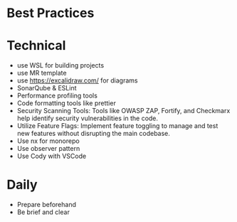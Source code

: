 # Best Practices

# Technical

- use WSL for building projects
- use MR template  
- use https://excalidraw.com/ for diagrams
- SonarQube & ESLint
- Performance profiling tools
- Code formatting tools like prettier
- Security Scanning Tools: Tools like OWASP ZAP, Fortify, and Checkmarx help identify security vulnerabilities in the code.
- Utilize Feature Flags: Implement feature toggling to manage and test new features without disrupting the main codebase.
- Use nx for monorepo
- Use observer pattern
- Use Cody with VSCode



# Daily
- Prepare beforehand
- Be brief and clear


